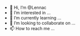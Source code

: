 - 👋 Hi, I’m @Lennac
- 👀 I’m interested in ...
- 🌱 I’m currently learning ...
- 💞️ I’m looking to collaborate on ...
- 📫 How to reach me ...

<!---
Lennac/Lennac is a ✨ special ✨ repository because its `README.md` (this file) appears on your GitHub profile.
You can click the Preview link to take a look at your changes.
--->
